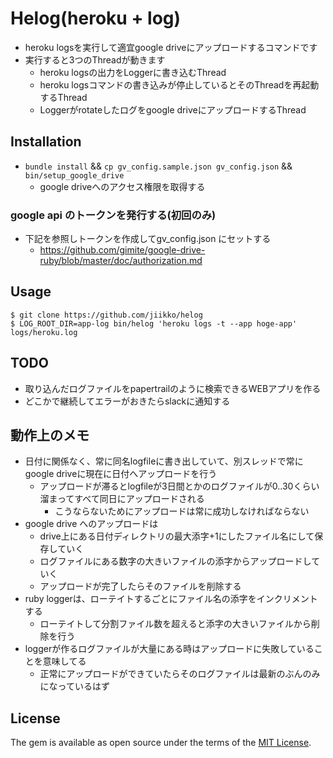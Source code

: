 # Helog(heroku + log)
* heroku logsを実行して適宜google driveにアップロードするコマンドです
* 実行すると3つのThreadが動きます
  * heroku logsの出力をLoggerに書き込むThread
  * heroku logsコマンドの書き込みが停止しているとそのThreadを再起動するThread
  * Loggerがrotateしたログをgoogle driveにアップロードするThread

## Installation
* `bundle install` && `cp gv_config.sample.json gv_config.json` && `bin/setup_google_drive`
  * google driveへのアクセス権限を取得する

### google api のトークンを発行する(初回のみ)
* 下記を参照しトークンを作成してgv_config.json にセットする
  * https://github.com/gimite/google-drive-ruby/blob/master/doc/authorization.md

## Usage
```
$ git clone https://github.com/jiikko/helog
$ LOG_ROOT_DIR=app-log bin/helog 'heroku logs -t --app hoge-app' logs/heroku.log
```

## TODO
* 取り込んだログファイルをpapertrailのように検索できるWEBアプリを作る
* どこかで継続してエラーがおきたらslackに通知する

## 動作上のメモ
* 日付に関係なく、常に同名logfileに書き出していて、別スレッドで常にgoogle driveに現在に日付へアップロードを行う
  * アップロードが滞るとlogfileが3日間とかのログファイルが0..30くらい溜まってすべて同日にアップロードされる
    * こうならないためにアップロードは常に成功しなければならない
* google drive へのアップロードは
  * drive上にある日付ディレクトリの最大添字+1にしたファイル名にして保存していく
  * ログファイルにある数字の大きいファイルの添字からアップロードしていく
  * アップロードが完了したらそのファイルを削除する
* ruby loggerは、ローテイトするごとにファイル名の添字をインクリメントする
  * ローテイトして分割ファイル数を超えると添字の大きいファイルから削除を行う
* loggerが作るログファイルが大量にある時はアップロードに失敗していることを意味してる
  * 正常にアップロードができていたらそのログファイルは最新のぶんのみになっているはず

## License

The gem is available as open source under the terms of the [MIT License](http://opensource.org/licenses/MIT).
